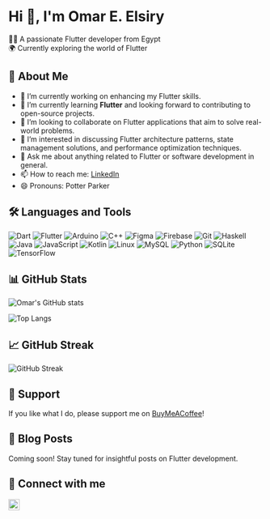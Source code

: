 # Hi 👋, I'm Omar E. Elsiry

👨‍💻 A passionate Flutter developer from Egypt  
🌍 Currently exploring the world of Flutter  

## 🚀 About Me

- 🔭 I’m currently working on enhancing my Flutter skills.
- 🌱 I’m currently learning **Flutter** and looking forward to contributing to open-source projects.
- 👯 I’m looking to collaborate on Flutter applications that aim to solve real-world problems.
- 🤔 I’m interested in discussing Flutter architecture patterns, state management solutions, and performance optimization techniques.
- 💬 Ask me about anything related to Flutter or software development in general.
- 📫 How to reach me: [LinkedIn](https://www.linkedin.com/in/omarelsiry/)
- 😄 Pronouns: Potter Parker

## 🛠️ Languages and Tools

![Dart](https://img.shields.io/badge/Dart-%2300176B.svg?style=for-the-badge&logo=dart&logoColor=white)
![Flutter](https://img.shields.io/badge/Flutter-%2302569B.svg?style=for-the-badge&logo=Flutter&logoColor=white)
![Arduino](https://img.shields.io/badge/-Arduino-%23143539.svg?style=for-the-badge&logo=arduino&logoColor=white)
![C++](https://img.shields.io/badge/C%2B%2B-%23005999.svg?style=for-the-badge&logo=c%2B%2B&logoColor=white)
![Figma](https://img.shields.io/badge/Figma-%23F24E1E.svg?style=for-the-badge&logo=figma&logoColor=white)
![Firebase](https://img.shields.io/badge/Firebase-%233399CC.svg?style=for-the-badge&logo=firebase&logoColor=white)
![Git](https://img.shields.io/badge/Git-%23142529.svg?style=for-the-badge&logo=git&logoColor=white)
![Haskell](https://img.shields.io/badge/Haskell-%2013239.svg?style=for-the-badge&logo=haskell&logoColor=white)
![Java](https://img.shields.io/badge/Java-%23007396.svg?style=for-the-badge&logo=java&logoColor=white)
![JavaScript](https://img.shields.io/badge/JavaScript-%23323332.svg?style=for-the-badge&logo=javascript&logoColor=white)
![Kotlin](https://img.shields.io/badge/Kotlin-%2397CFF0.svg?style=for-the-badge&logo=kotlin&logoColor=black)
![Linux](https://img.shields.io/badge/Linux-%23000000.svg?style=for-the-badge&logo=linux&logoColor=white)
![MySQL](https://img.shields.io/badge/MySQL-%2300f.svg?style=for-the-badge&logo=mysql&logoColor=white)
![Python](https://img.shields.io/badge/Python-%23143539.svg?style=for-the-badge&logo=python&logoColor=white)
![SQLite](https://img.shields.io/badge/SQLite-%230074D8.svg?style=for-the-badge&logo=sqlite&logoColor=white)
![TensorFlow](https://img.shields.io/badge/TensorFlow-%23FF6F61.svg?style=for-the-badge&logo=tensorflow&logoColor=black)

## 📊 GitHub Stats

![Omar's GitHub stats](https://github-readme-stats.vercel.app/api?username=omarelsiry&show_icons=true&theme=tokyonight)

![Top Langs](https://github-readme-stats.vercel.app/api/top-langs/?username=omarelsiry&layout=compact&theme=tokyonight)

## 📈 GitHub Streak

![GitHub Streak](https://github-readme-streak-stats.herokuapp.com/?user=omarelsiry&theme=tokyonight)

## 📧 Support

If you like what I do, please support me on [BuyMeACoffee](https://www.buymeacoffee.com/omarelsiryh)!

## 📝 Blog Posts

Coming soon! Stay tuned for insightful posts on Flutter development.

## 📣 Connect with me

[<img align="left" alt="LinkedIn" width="22px" src="https://cdn.jsdelivr.net/npm/simple-icons@v3/icons/linkedin.svg" color="#0e76a8" />](https://www.linkedin.com/in/omarelsiry/)
